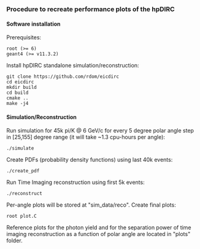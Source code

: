 ### Procedure to recreate performance plots of the hpDIRC


#### Software installation

Prerequisites:
```
root (>= 6)
geant4 (>= v11.3.2)
```

Install hpDIRC standalone simulation/reconstruction:
```
git clone https://github.com/rdom/eicdirc
cd eicdirc
mkdir build
cd build
cmake ..
make -j4
```


#### Simulation/Reconstruction

Run simulation for 45k pi/K @ 6 GeV/c for every 5 degree polar angle step in [25,155] degree range (it will take ~1.3 cpu-hours per angle):

```
./simulate
```

Create PDFs (probability density functions) using last 40k events:

```
./create_pdf
```

Run Time Imaging reconstruction using first 5k events:

```
./reconstruct
```

Per-angle plots will be stored at "sim_data/reco". Create final plots:

```
root plot.C

```

Reference plots for the photon yield and for the separation power of time imaging reconstruction as a function of polar angle are located in "plots" folder.


